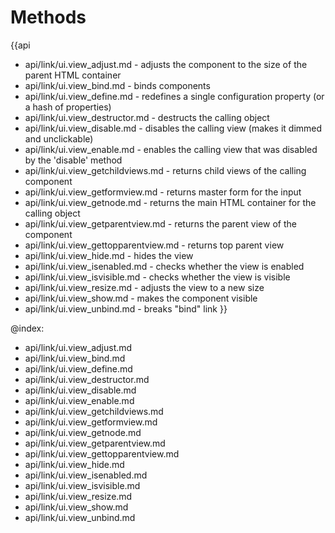 Methods
=======

{{api
- api/link/ui.view_adjust.md - adjusts the component to the size of the parent HTML container
- api/link/ui.view_bind.md - binds components
- api/link/ui.view_define.md - redefines a single configuration property (or a hash of properties)
- api/link/ui.view_destructor.md - destructs the calling object
- api/link/ui.view_disable.md - disables the calling view (makes it dimmed and unclickable)
- api/link/ui.view_enable.md - enables the calling view that was disabled by the 'disable' method
- api/link/ui.view_getchildviews.md - returns child views of the calling component
- api/link/ui.view_getformview.md - returns master form for the input
- api/link/ui.view_getnode.md - returns the main HTML container for the calling object
- api/link/ui.view_getparentview.md - returns the parent view of the component
- api/link/ui.view_gettopparentview.md - returns top parent view
- api/link/ui.view_hide.md - hides the view
- api/link/ui.view_isenabled.md - checks whether the view is enabled
- api/link/ui.view_isvisible.md - checks whether the view is visible
- api/link/ui.view_resize.md - adjusts the view to a new size
- api/link/ui.view_show.md - makes the component visible
- api/link/ui.view_unbind.md - breaks "bind" link
}}

@index:
- api/link/ui.view_adjust.md
- api/link/ui.view_bind.md
- api/link/ui.view_define.md
- api/link/ui.view_destructor.md
- api/link/ui.view_disable.md
- api/link/ui.view_enable.md
- api/link/ui.view_getchildviews.md
- api/link/ui.view_getformview.md
- api/link/ui.view_getnode.md
- api/link/ui.view_getparentview.md
- api/link/ui.view_gettopparentview.md
- api/link/ui.view_hide.md
- api/link/ui.view_isenabled.md
- api/link/ui.view_isvisible.md
- api/link/ui.view_resize.md
- api/link/ui.view_show.md
- api/link/ui.view_unbind.md


